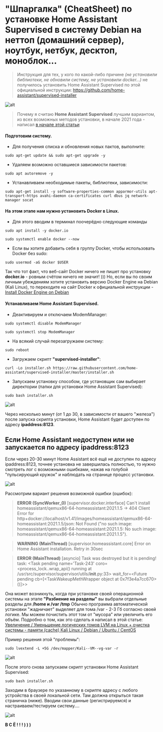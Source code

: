 # "Шпаргалка" (CheatSheet) по установке Home Assistant Supervised в систему  Debian на неттоп (домашний сервер), ноутбук, нетбук, десктоп,  моноблок...
>Инструкция для тех, у кого по какой-либо причине _(не установили библиотеки, не обновили систему, не установили docker...)_ не получилось установить Home Assistant Supervised по этой официальной инструкции: https://github.com/home-assistant/supervised-installer

![alt](https://cs13.pikabu.ru/post_img/2021/02/10/11/1612982998195652270.png)

>Почему я считаю **Home Assistant Supervised** лучшим вариантом, из всех возможных методов установки, в начале 2021 года - написал [в начале этой статьи](https://pikabu.ru/story/ustanovkahome_assistant_supervised_v_sistemu_kali_linux_debian_nanettop_domashniy_server_noutbuk_desktop_ili_dazhe_virtualbox_8014550)

#### Подготовим систему.

- Для получения списка и обновления новых пактов, выполните:

`sudo apt-get update && sudo apt-get upgrade -y`

- Удаляем возможно оставшиеся зависимости пакетов:

`sudo apt autoremove -y`

- Устанавливаем необходимые пакеты, библиотеки, зависимости:

`sudo apt-get install -y software-properties-common apparmor-utils apt-transport-https avahi-daemon ca-certificates curl dbus jq network-manager socat`

#### На этом этапе нам нужно установить Docker в Linux.

- Для этого вводим в терминал поочерёдно следующие команды

`sudo apt install -y docker.io`

`sudo systemctl enable docker --now`

- Если вы хотите добавить себя в группу Docker, чтобы использовать Docker без sudo:

`sudo usermod -aG docker $USER`

Так что тот факт, что веб-сайт Docker ничего не пишет про установку **docker.io** - ровным счётом ничего не значит! ))) Но, если вы по своим личным убеждениям хотите установить версию Docker Engine на Debian (Kali Linux), то переходите на сайт Docker к официальной инструкции - [Install Docker Engine on Debian](https://docs.docker.com/engine/install/debian/)


#### Устанавливаем Home Аssistant Supervised.

- Деактивируем и отключаем ModemManager:

`sudo systemctl disable ModemManager`

`sudo systemctl stop ModemManager`

- На всякий случай перезагружаем систему:

`sudo reboot`

- Загружаем скрипт **"supervised-installer"**:

`curl -Lo installer.sh https://raw.githubusercontent.com/home-assistant/supervised-installer/master/installer.sh`

- Запускаем установку способом, где установщик сам выбирает директории (папки для установки Home Аssistant Supervised):

`sudo bash installer.sh`

![alt](https://cs12.pikabu.ru/post_img/2021/02/11/7/1613040575122830823.png)

Через несколько минут (от 1 до 30, в зависимости от вашего "железа") после запуска скрипта установки,  Home Assistant будет доступен по адресу **ipaddress:8123**.

## Если Home Assistant недоступен или не запускается по адресу ipaddress:8123

Если через 20-30 минут Home Assistant всё ещё не доступен по адресу ipaddress:8123, точнее установка не завершилась полностью, то нужно  смотреть лог с возможными ошибками, нажав на голубой "пульсирующий кружок" и наблюдать на странице процесс установки.

![alt](https://cs14.pikabu.ru/post_img/2021/02/11/7/1613039012185733520.png)

Рассмотрим вариант решения возможной ошибки (ошибок):

>**ERROR (SyncWorker_0)** [supervisor.docker.interface] Can't install homeassistant/qemux86-64-homeassistant:2021.1.5 -> 404 Client Error for http+docker://localhost/v1.41/images/homeassistant/qemux86-64-homeassistant:2021.1.5/json: Not Found ("no such image: homeassistant/qemux86-64-homeassistant:2021.1.5: No such image: homeassistant/qemux86-64-homeassistant:2021.1.5").

>**WARNING (MainThread)** [supervisor.homeassistant.core] Error on Home Assistant installation. Retry in 30sec

>**ERROR (MainThread)** [asyncio] Task was destroyed but it is pending!
task: <Task pending name='Task-243' coro=<process_lock.<locals>.wrap_api() running at /usr/src/supervisor/supervisor/utils/__init__.py:33> wait_for=<Future pending cb=[<TaskWakeupMethWrapper object at 0x7f3e4a7cc670>()]>>

Она может возникнуть, когда при установке своей операционной системы на этапе **"Разбиение на разделы"** вы выбрали отдельные разделы для **/home и /var /tmp** Обычно программа автоматической установки "жадничает" выделяет для тома /var - 2-3 Гб согласно своей логике. Мы можем почистить этот том от "мусора" или увеличить его объём. Подробно о том, как это сделать я написал в этой статье: [Увеличение / Уменьшение логических томов LVM на Linux + очистка системы - памяти (cache) Kali Linux / Debian / Ubuntu / CentOS](https://pikabu.ru/story/uvelichenie__umenshenie_logicheskikh_tomov_lvm_nalinux__ochistka_sistemyi__pamyati_cachekali_linux__debian__ubuntu_centos_8012985)

Пример решения этой "проблемы":

`sudo lvextend -L +5G /dev/mapper/Kali--VM--vg-var -r`

![alt](https://cs14.pikabu.ru/post_img/2021/02/11/7/1613040330133263108.png)

После этого снова запускаем скрипт установки Home Аssistant Supervised:

`sudo bash installer.sh`

Заходим в браузере по указанному в скрипте адресу с любого устройства в своей локальной сети. Там должна открыться такая страничка (ниже). Вводим свои данные (регистрируемся) и настраиваем/тестируем систему....

![alt](https://cs14.pikabu.ru/post_img/2021/02/11/7/1613040911138466628.png)

**В С Ё ! ! ! ) ) )**
